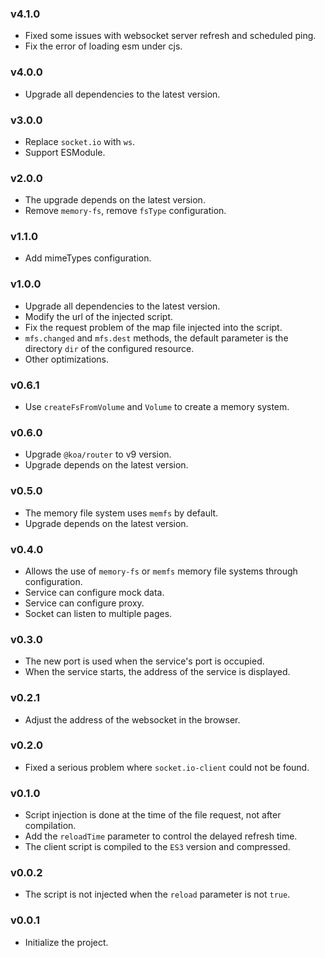 ### v4.1.0

* Fixed some issues with websocket server refresh and scheduled ping.
* Fix the error of loading esm under cjs.

### v4.0.0

* Upgrade all dependencies to the latest version.

### v3.0.0

* Replace `socket.io` with `ws`.
* Support ESModule.

### v2.0.0

* The upgrade depends on the latest version.
* Remove `memory-fs`, remove `fsType` configuration.

### v1.1.0

* Add mimeTypes configuration.

### v1.0.0

* Upgrade all dependencies to the latest version.
* Modify the url of the injected script.
* Fix the request problem of the map file injected into the script.
* `mfs.changed` and `mfs.dest` methods, the default parameter is the directory `dir` of the configured resource.
* Other optimizations.

### v0.6.1

* Use `createFsFromVolume` and `Volume` to create a memory system.

### v0.6.0

* Upgrade `@koa/router` to v9 version.
* Upgrade depends on the latest version.

### v0.5.0

* The memory file system uses `memfs` by default.
* Upgrade depends on the latest version.

### v0.4.0

* Allows the use of `memory-fs` or `memfs` memory file systems through configuration.
* Service can configure mock data.
* Service can configure proxy.
* Socket can listen to multiple pages.

### v0.3.0

* The new port is used when the service's port is occupied.
* When the service starts, the address of the service is displayed.

### v0.2.1

* Adjust the address of the websocket in the browser.

### v0.2.0

* Fixed a serious problem where `socket.io-client` could not be found.

### v0.1.0

* Script injection is done at the time of the file request, not after compilation.
* Add the `reloadTime` parameter to control the delayed refresh time.
* The client script is compiled to the `ES3` version and compressed.

### v0.0.2

* The script is not injected when the `reload` parameter is not `true`.

### v0.0.1

* Initialize the project.
